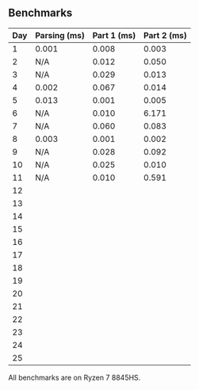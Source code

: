 ## Benchmarks

| Day | Parsing (ms) | Part 1 (ms) | Part 2 (ms) | 
|-----|--------------|-------------|-------------|
| 1   | 0.001        | 0.008       | 0.003       |
| 2   | N/A          | 0.012       | 0.050       |
| 3   | N/A          | 0.029       | 0.013       |
| 4   | 0.002        | 0.067       | 0.014       |
| 5   | 0.013        | 0.001       | 0.005       |
| 6   | N/A          | 0.010       | 6.171       | // P2: 1.416ms multithreaded with rayon
| 7   | N/A          | 0.060       | 0.083       |
| 8   | 0.003        | 0.001       | 0.002       |
| 9   | N/A          | 0.028       | 0.092       |
| 10  | N/A          | 0.025       | 0.010       |
| 11  | N/A          | 0.010       | 0.591       |
| 12  |              |             |             |
| 13  |              |             |             |
| 14  |              |             |             |
| 15  |              |             |             |
| 16  |              |             |             |
| 17  |              |             |             |
| 18  |              |             |             |
| 19  |              |             |             |
| 20  |              |             |             |
| 21  |              |             |             |
| 22  |              |             |             |
| 23  |              |             |             |
| 24  |              |             |             |
| 25  |              |             |             |

All benchmarks are on Ryzen 7 8845HS.
